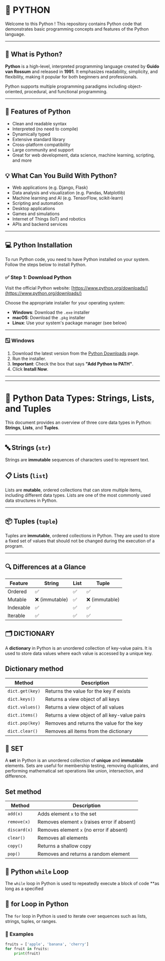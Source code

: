 # 🐍 PYTHON 

Welcome to this Python ! This repository contains Python code that demonstrates basic programming concepts and features of the Python language.

---

## 📖 What is Python?

**Python** is a high-level, interpreted programming language created by **Guido van Rossum** and released in **1991**. It emphasizes readability, simplicity, and flexibility, making it popular for both beginners and professionals.

Python supports multiple programming paradigms including object-oriented, procedural, and functional programming.

---

## 🚀 Features of Python

- Clean and readable syntax
- Interpreted (no need to compile)
- Dynamically typed
- Extensive standard library
- Cross-platform compatibility
- Large community and support
- Great for web development, data science, machine learning, scripting, and more

## 💡 What Can You Build With Python?

- Web applications (e.g. Django, Flask)
- Data analysis and visualization (e.g. Pandas, Matplotlib)
- Machine learning and AI (e.g. TensorFlow, scikit-learn)
- Scripting and automation
- Desktop applications
- Games and simulations
- Internet of Things (IoT) and robotics
- APIs and backend services

---

## 💻 Python Installation

To run Python code, you need to have Python installed on your system. Follow the steps below to install Python.

### ✅ Step 1: Download Python

Visit the official Python website: [https://www.python.org/downloads/](https://www.python.org/downloads/)

Choose the appropriate installer for your operating system:

- **Windows**: Download the `.exe` installer
- **macOS**: Download the `.pkg` installer
- **Linux**: Use your system's package manager (see below)

---

### 🪟 Windows

1. Download the latest version from the [Python Downloads](https://www.python.org/downloads/windows/) page.
2. Run the installer.
3. **Important**: Check the box that says **"Add Python to PATH"**.
4. Click **Install Now**.

---


---

# 📘 Python Data Types: Strings, Lists, and Tuples

This document provides an overview of three core data types in Python: **Strings**, **Lists**, and **Tuples**.

---

## 🔤 Strings (`str`)

Strings are **immutable** sequences of characters used to represent text.


## 📋 Lists (`list`)

Lists are **mutable**, ordered collections that can store multiple items, including different data types. Lists are one of the most commonly used data structures in Python.

---


## 📦 Tuples (`tuple`)

Tuples are **immutable**, ordered collections in Python. They are used to store a fixed set of values that should not be changed during the execution of a program.

---


## 🔍 Differences at a Glance

| Feature   | String        | List | Tuple         |
| --------- | ------------- | ---- | ------------- |
| Ordered   | ✅             | ✅    | ✅             |
| Mutable   | ❌ (immutable) | ✅    | ❌ (immutable) |
| Indexable | ✅             | ✅    | ✅             |
| Iterable  | ✅             | ✅    | ✅             |

## 🗂️ DICTIONARY

A **dictionary** in Python is an unordered collection of key-value pairs. It is used to store data values where each value is accessed by a unique key.


## Dictionary method 

| Method          | Description                                  |
| --------------- | -------------------------------------------- |
| `dict.get(key)` | Returns the value for the key if exists      |
| `dict.keys()`   | Returns a view object of all keys            |
| `dict.values()` | Returns a view object of all values          |
| `dict.items()`  | Returns a view object of all key-value pairs |
| `dict.pop(key)` | Removes and returns the value for the key    |
| `dict.clear()`  | Removes all items from the dictionary        |

## 🔁 SET

A **set** in Python is an unordered collection of **unique** and **immutable** elements. Sets are useful for membership testing, removing duplicates, and performing mathematical set operations like union, intersection, and difference.


## Set method 

| Method             | Description                                  |
| ------------------ | -------------------------------------------- |
| `add(x)`           | Adds element `x` to the set                  |
| `remove(x)`        | Removes element `x` (raises error if absent) |
| `discard(x)`       | Removes element `x` (no error if absent)     |
| `clear()`          | Removes all elements                         |
| `copy()`           | Returns a shallow copy                       |
| `pop()`            | Removes and returns a random element         |

## 🔁 Python `while` Loop

The `while` loop in Python is used to repeatedly execute a block of code **as long as a specified


## 🔁 for Loop in Python

The `for` loop in Python is used to iterate over sequences such as lists, strings, tuples, or ranges.

### 🔹 Examples

```python
fruits = ['apple', 'banana', 'cherry']
for fruit in fruits:
    print(fruit)
```











